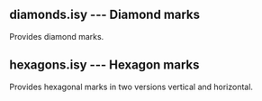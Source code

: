 ## diamonds.isy --- Diamond marks
Provides diamond marks.
## hexagons.isy --- Hexagon marks
Provides hexagonal marks in two versions vertical and horizontal.